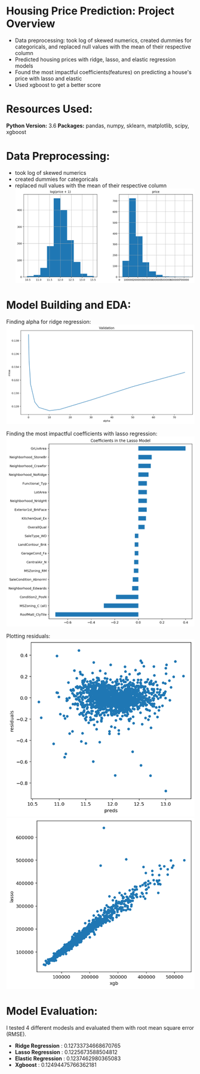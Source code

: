 # Housing Price Prediction: Project Overview

* Data preprocessing: took log of skewed numerics, created dummies for categoricals, and replaced null values with the mean of their respective column
* Predicted housing prices with ridge, lasso, and elastic regression models
* Found the most impactful coefficients(features) on predicting a house's price with lasso and elastic 
* Used xgboost to get a better score

# Resources Used:

**Python Version:** 3.6
**Packages:** pandas, numpy, sklearn, matplotlib, scipy, xgboost

# Data Preprocessing:

* took log of skewed numerics
* created dummies for categoricals
* replaced null values with the mean of their respective column
![alt text](https://github.com/WestonKing-Leatham/Housing-Price-Prediction/blob/master/Visualizations/normalizedFeatures.png "Normalizing skewed features")


# Model Building and EDA:
Finding alpha for ridge regression:
![alt text](https://github.com/WestonKing-Leatham/Housing-Price-Prediction/blob/master/Visualizations/ridgeAlpha.png "Ridge alpha")

Finding the most impactful coefficients with lasso regression:
![alt text](https://github.com/WestonKing-Leatham/Housing-Price-Prediction/blob/master/Visualizations/LassoCoefficients.png "Impactful coefficients")

Plotting residuals:
![alt text](https://github.com/WestonKing-Leatham/Housing-Price-Prediction/blob/master/Visualizations/LassoResiduals.png "Lasso residuals")
![alt text](https://github.com/WestonKing-Leatham/Housing-Price-Prediction/blob/master/Visualizations/XgbPredictions.png "Xgb residuals")

# Model Evaluation:
I tested 4 different modesls and evaluated them with root mean square error (RMSE). 

* **Ridge Regression** : 0.12733734668670765
* **Lasso Regression** : 0.1225673588504812
* **Elastic Regression** : 0.1237462980365083
* **Xgboost** : 0.12494475766362181
